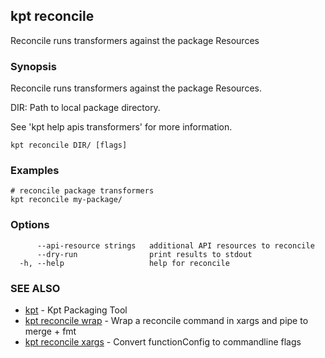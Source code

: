 ## kpt reconcile

Reconcile runs transformers against the package Resources

### Synopsis

Reconcile runs transformers against the package Resources.

  DIR:
    Path to local package directory.

See 'kpt help apis transformers' for more information.


```
kpt reconcile DIR/ [flags]
```

### Examples

```
# reconcile package transformers
kpt reconcile my-package/

```

### Options

```
      --api-resource strings   additional API resources to reconcile
      --dry-run                print results to stdout
  -h, --help                   help for reconcile
```

### SEE ALSO

* [kpt](kpt.md)	 - Kpt Packaging Tool
* [kpt reconcile wrap](kpt_reconcile_wrap.md)	 - Wrap a reconcile command in xargs and pipe to merge + fmt
* [kpt reconcile xargs](kpt_reconcile_xargs.md)	 - Convert functionConfig to commandline flags

